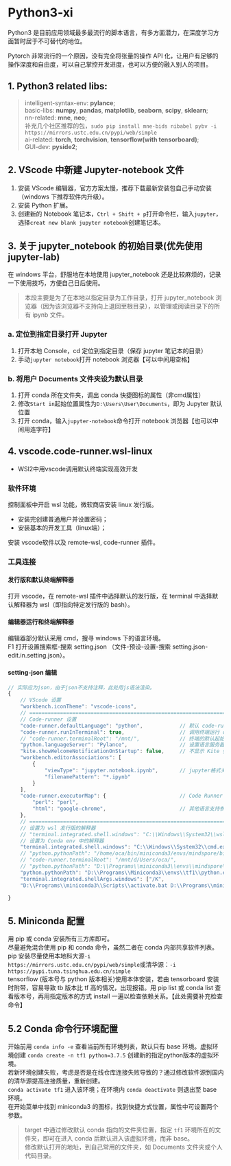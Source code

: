 # Python3-xi

Python3 是目前应用领域最多最流行的脚本语言，有多方面潜力，在深度学习方面暂时居于不可替代的地位。

Pytorch 非常流行的一个原因，没有完全将张量的操作 API 化，让用户有足够的操作深度和自由度，可以自己掌控开发进度，也可以方便的融入别人的项目。

## 1. Python3 related libs:  
> intelligent-syntax-env: **pylance**;  
> basic-libs: **numpy**, **pandas**, **matplotlib**, **seaborn**, **scipy**, **sklearn**;  
> nn-related: **mne**, **neo**;   
> 补充几个社区推荐的包，`sudo pip install mne-bids nibabel pybv -i https://mirrors.ustc.edu.cn/pypi/web/simple`   
> ai-related: **torch**, **torchvision**, **tensorflow(with tensorboard)**;  
> GUI-dev: **pyside2**;  

## 2. VScode 中新建 Jupyter-notebook 文件
1. 安装 VScode 编辑器，官方方案太慢，推荐下载最新安装包自己手动安装（windows 下推荐软件内升级）。  
2. 安装 Python 扩展。  
3. 创建新的 Notebook 笔记本，`Ctrl + Shift + p`打开命令栏，输入`jupyter`，选择`creat new blank jupyter notebook`创建笔记本。


## 3. 关于 jupyter_notebook 的初始目录(优先使用 jupyter-lab)

在 windows 平台，舒服地在本地使用 jupyter_notebook 还是比较麻烦的，记录一下使用技巧，方便自己日后使用。

> 本段主要是为了在本地以指定目录为工作目录，打开 jupyter_notebook 浏览器（因为该浏览器不支持向上退回至根目录），以管理或阅读目录下的所有 ipynb 文件。

### a. 定位到指定目录打开 Jupyter
1. 打开本地 Console，cd 定位到指定目录（保存 jupyter 笔记本的目录）
2. 手动`jupyter notebook`打开 notebook 浏览器【可以中间用空格】

### b. 将用户 Documents 文件夹设为默认目录
1. 打开 conda 所在文件夹，调出 conda 快捷图标的属性（非cmd属性）
2. 修改`Start in`起始位置属性为`D:\Users\User\Documents`，即为 Jupyter 默认位置
3. 打开 conda，输入`jupyter-notebook`命令打开 notebook 浏览器【也可以中间用连字符】

## 4. vscode.code-runner.wsl-linux
- WSl2中用vscode调用默认终端实现高效开发

### 软件环境
控制面板中开启 wsl 功能，微软商店安装 linux 发行版。  
- 安装完创建普通用户并设置密码；  
- 安装基本的开发工具（linux端）；  

安装 vscode软件以及 remote-wsl, code-runner 插件。  

### 工具连接
#### 发行版和默认终端解释器
打开 vscode，在 remote-wsl 插件中选择默认的发行版，在 terminal 中选择默认解释器为 wsl（即指向特定发行版的 bash）。  

#### 编辑器运行和终端解释器
编辑器部分默认采用 cmd，搜寻 windows 下的语言环境。  
F1 打开设置搜索框-搜索 setting.json （文件-预设-设置-搜索 setting.json-edit.in.setting.json）。  

#### setting-json 编辑
``` js
// 实际应为json，由于json不支持注释，此处用js语法渲染。
{
    // VScode 设置
    "workbench.iconTheme": "vscode-icons",    
    // ====================================================================================
    // Code-runner 设置
    "code-runner.defaultLanguage": "python",            // 默认 code-runner 编程语言为 Python
    "code-runner.runInTerminal": true,                  // 调用终端运行 code-runner 命令
    // "code-runner.terminalRoot": "/mnt/",             // 终端的默认起始位置
    "python.languageServer": "Pylance",                 // 设置语言服务器
    "kite.showWelcomeNotificationOnStartup": false,     // 不显示 Kite 弹窗
    "workbench.editorAssociations": [
        {
            "viewType": "jupyter.notebook.ipynb",       // jupyter格式关联
            "filenamePattern": "*.ipynb"
        }
    ],
    "code-runner.executorMap": {                        // Code Runner 相关解释器或调试器路径
        "perl": "perl",
        "html": "google-chrome",                        // 其他语言支持参见 Code Runner 插件详情页示例代码
    },
    // ====================================================================================
    // 设置为 wsl 发行版的解释器
    // "terminal.integrated.shell.windows": "C:\\Windows\\System32\\wsl.exe",       // when use wsl as terminal
    // 设置为 Conda env 中的解释器
    "terminal.integrated.shell.windows": "C:\\Windows\\System32\\cmd.exe",
    // "python.pythonPath": "/home/oca/bin/miniconda3/envs/mindspore/bin/python"    // Python 解释器路径
    // "code-runner.terminalRoot": "/mnt/d/Users/oca/",                             // 终端的默认起始位置
    // "python.pythonPath": "D:\\Programs\\miniconda3\\envs\\mindspore\\python.exe",// mindspore 环境中的解释器
    "python.pythonPath": "D:\\Programs\\Miniconda3\\envs\\tf1\\python.exe",         // tf1 环境中的解释器
    "terminal.integrated.shellArgs.windows": ["/K",
    "D:\\Programs\\miniconda3\\Scripts\\activate.bat D:\\Programs\\miniconda3\\envs\\tf1"],  // 激活 tf1 环境

}
```

## 5. Miniconda 配置
用 pip 或 conda 安装所有三方库即可。  
尽量避免混合使用 pip 和 conda 命令，虽然二者在 conda 内部共享软件列表。  
pip 安装尽量使用本地科大源`-i https://mirrors.ustc.edu.cn/pypi/web/simple`或清华源：`-i https://pypi.tuna.tsinghua.edu.cn/simple`  
tensorflow (版本号与 python 版本相关)使用本体安装，若由 tensorboard 安装时附带，容易导致 tb 版本比 tf 高的情况，出现报错。用 pip list 或 conda list 查看版本号，再用指定版本的方式 install 一遍以检查依赖关系。【此处需要补充检查命令】

## 5.2 Conda 命令行环境配置
开始前用 `conda info -e` 查看当前所有环境列表，默认只有 base 环境。虚拟环境创建 `conda create -n tf1 python=3.7.5` 创建新的指定python版本的虚拟环境。  
若新环境创建失败，考虑是否是在线仓库连接失败导致的？通过修改软件源到国内的清华源提高连接质量，重新创建。  
`conda activate tf1` 进入该环境；在环境内 `conda deactivate` 则退出至 base 环境。  
在开始菜单中找到 miniconda3 的图标，找到快捷方式位置，属性中可设置两个参数。  
> target 中通过修改默认 conda 指向的文件夹位置，指定 `tf1` 环境所在的文件夹，即可在进入 conda 后默认进入该虚拟环境，而非 base。  
> 修改默认打开的地址，到自己常用的文件夹，如 Documents 文件夹或个人代码目录。
